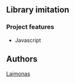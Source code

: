 ## Library imitation

### Project features
- Javascript

## Authors
[Laimonas](https://github.com/LaimonasMas/)